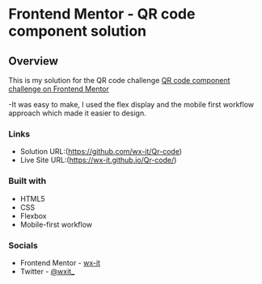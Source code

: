 # Frontend Mentor - QR code component solution

## Overview

This is my solution for the QR code challenge [QR code component challenge on Frontend Mentor](https://www.frontendmentor.io/challenges/qr-code-component-iux_sIO_H)

-It was easy to make, I used the flex display and the mobile first workflow approach which made it easier to design.

### Links

- Solution URL:(https://github.com/wx-it/Qr-code)
- Live Site URL:(https://wx-it.github.io/Qr-code/)

### Built with

- HTML5
- CSS
- Flexbox
- Mobile-first workflow

### Socials

- Frontend Mentor - [wx-it](https://www.frontendmentor.io/profile/wx-it)
- Twitter - [@wxit\_](https://twitter.com/wxit_)
